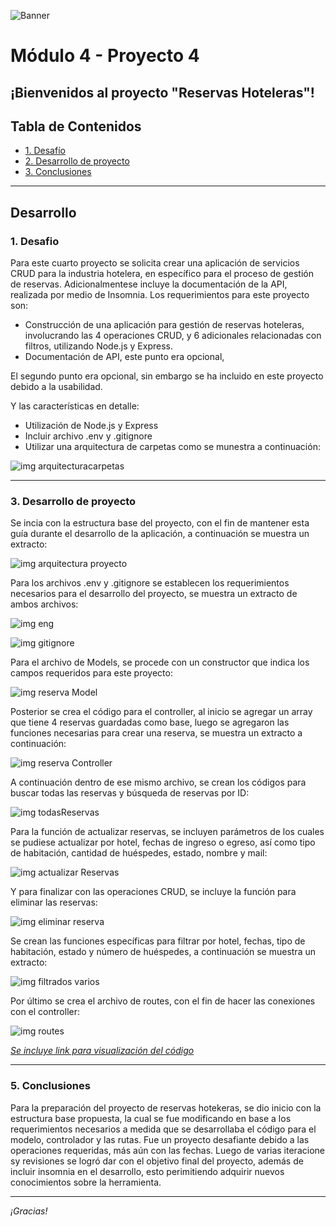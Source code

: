 ![Banner](./images/bannerppal.png)
# Módulo 4 - Proyecto 4
## ¡Bienvenidos al proyecto "Reservas Hoteleras"!

## Tabla de Contenidos
* [1. Desafío](#1-Desafío)
* [2. Desarrollo de proyecto](#3-Desarrollo-de-proyecto)
* [3. Conclusiones](#4-Conclusiones)

****
## Desarrollo

### 1. Desafio
 Para este cuarto proyecto se solicita crear una aplicación de servicios CRUD para la industria hotelera, en específico para el proceso de gestión de reservas. Adicionalmentese incluye la documentación de la API, realizada por medio de Insomnia.
 Los requerimientos para este proyecto son:
- Construcción de una aplicación para gestión de reservas hoteleras, involucrando las 4 operaciones CRUD, y 6 adicionales relacionadas con filtros, utilizando Node.js y Express.
- Documentación de API, este punto era opcional,

El segundo punto era opcional, sin embargo se ha incluido en este proyecto debido a la usabilidad.
  
Y las características en detalle:
- Utilización de Node.js y Express
- Incluir archivo .env y .gitignore
- Utilizar una arquitectura de carpetas como se munestra a continuación:

 ![img arquitecturacarpetas](./images/arquitectura.png)
  

  ****

### 3. Desarrollo de proyecto
 Se incia con la estructura base del proyecto, con el fin de mantener esta guía durante el desarrollo de la aplicación, a continuación se muestra un extracto:
 
 ![img arquitectura proyecto](./images/arqproyecto.png)

 Para los archivos .env y .gitignore se establecen los requerimientos necesarios para el desarrollo del proyecto, se muestra un extracto de ambos archivos:

 ![img eng](./images/env.png)
 
 ![img gitignore](./images/gitignore.png)
 
 Para el archivo de Models, se procede con un constructor que indica los campos requeridos para este proyecto:
 
 ![img reserva Model](./images/reservaModel.png)

 Posterior se crea el código para el controller, al inicio se agregar un array que tiene 4 reservas guardadas como base, luego se agregaron las funciones necesarias para crear una reserva, se muestra un extracto a continuación:
 
 ![img reserva Controller](./images/reservaController.png)

 A continuación dentro de ese mismo archivo, se crean los códigos para buscar todas las reservas y búsqueda de reservas por ID:
 
 ![img todasReservas](./images/todasReservas.png)

 Para la función de actualizar reservas, se incluyen parámetros de los cuales se pudiese actualizar por hotel, fechas de ingreso o egreso, así como tipo de habitación, cantidad de huéspedes, estado, nombre y mail:
 
 ![img actualizar Reservas](./images/actualizarReservas.png)

 Y para finalizar con las operaciones CRUD, se incluye la función para eliminar las reservas:
 
 ![img eliminar reserva](./images/eliminarReserva.png)

 Se crean las funciones específicas para filtrar por hotel, fechas, tipo de habitación, estado y número de huéspedes, a continuación se muestra un extracto:
 
 ![img filtrados varios](./images/filtradosvarios.png)

 Por último se crea el archivo de routes, con el fin de hacer las conexiones con el controller: 
 
 ![img routes](./images/routes.png)
   
*[Se incluye link para visualización del código](./index.html)*

  ****
  
  ### 5. Conclusiones
 Para la preparación del proyecto de reservas hotekeras, se dio inicio con la estructura base propuesta, la cual se fue modificando en base a los requerimientos necesarios a medida que se desarrollaba el código para el modelo, controlador y las rutas. Fue un proyecto desafiante debido a las operaciones requeridas, más aún con las fechas. Luego de varias iteracione sy revisiones se logró dar con el objetivo final del proyecto, además de incluir insomnia en el desarrollo, esto perimitiendo adquirir nuevos conocimientos sobre la herramienta.
  ****
*¡Gracias!*


